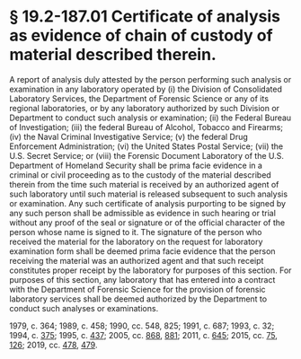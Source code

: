 # § 19.2-187.01 Certificate of analysis as evidence of chain of custody of material described therein.

<p>A report of analysis duly attested by the person performing such analysis or examination in any laboratory operated by (i) the Division of Consolidated Laboratory Services, the Department of Forensic Science or any of its regional laboratories, or by any laboratory authorized by such Division or Department to conduct such analysis or examination; (ii) the Federal Bureau of Investigation; (iii) the federal Bureau of Alcohol, Tobacco and Firearms; (iv) the Naval Criminal Investigative Service; (v) the federal Drug Enforcement Administration; (vi) the United States Postal Service; (vii) the U.S. Secret Service; or (viii) the Forensic Document Laboratory of the U.S. Department of Homeland Security shall be prima facie evidence in a criminal or civil proceeding as to the custody of the material described therein from the time such material is received by an authorized agent of such laboratory until such material is released subsequent to such analysis or examination. Any such certificate of analysis purporting to be signed by any such person shall be admissible as evidence in such hearing or trial without any proof of the seal or signature or of the official character of the person whose name is signed to it. The signature of the person who received the material for the laboratory on the request for laboratory examination form shall be deemed prima facie evidence that the person receiving the material was an authorized agent and that such receipt constitutes proper receipt by the laboratory for purposes of this section. For purposes of this section, any laboratory that has entered into a contract with the Department of Forensic Science for the provision of forensic laboratory services shall be deemed authorized by the Department to conduct such analyses or examinations.</p><p>1979, c. 364; 1989, c. 458; 1990, cc. 548, 825; 1991, c. 687; 1993, c. 32; 1994, c. <a href='http://lis.virginia.gov/cgi-bin/legp604.exe?941+ful+CHAP0375'>375</a>; 1995, c. <a href='http://lis.virginia.gov/cgi-bin/legp604.exe?951+ful+CHAP0437'>437</a>; 2005, cc. <a href='http://lis.virginia.gov/cgi-bin/legp604.exe?051+ful+CHAP0868'>868</a>, <a href='http://lis.virginia.gov/cgi-bin/legp604.exe?051+ful+CHAP0881'>881</a>; 2011, c. <a href='http://lis.virginia.gov/cgi-bin/legp604.exe?111+ful+CHAP0645'>645</a>; 2015, cc. <a href='http://lis.virginia.gov/cgi-bin/legp604.exe?151+ful+CHAP0075'>75</a>, <a href='http://lis.virginia.gov/cgi-bin/legp604.exe?151+ful+CHAP0126'>126</a>; 2019, cc. <a href='http://lis.virginia.gov/cgi-bin/legp604.exe?191+ful+CHAP0478'>478</a>, <a href='http://lis.virginia.gov/cgi-bin/legp604.exe?191+ful+CHAP0479'>479</a>.</p>